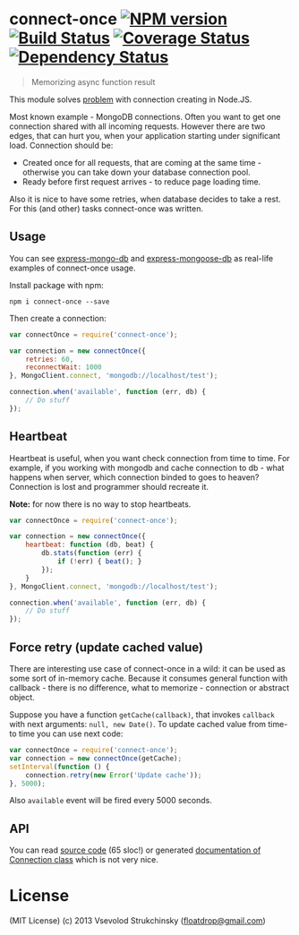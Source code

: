 # connect-once [![NPM version][npm-image]][npm-url] [![Build Status][travis-image]][travis-url] [![Coverage Status][coveralls-image]][coveralls-url] [![Dependency Status][depstat-image]][depstat-url]
> Memorizing async function result

This module solves [problem](http://stackoverflow.com/questions/6275643/node-js-design-pattern-for-creating-db-connection-once/25209316#25209316) with connection creating in Node.JS.

Most known example - MongoDB connections. Often you want to get one connection shared with all incoming requests. However there are two edges, that can hurt you, when your application starting under significant load. Connection should be:

 * Created once for all requests, that are coming at the same time - otherwise you can take down your database connection pool.
 * Ready before first request arrives - to reduce page loading time.

Also it is nice to have some retries, when database decides to take a rest. For this (and other) tasks connect-once was written. 

## Usage

You can see [express-mongo-db](https://github.com/floatdrop/express-mongo-db) and [express-mongoose-db](https://github.com/floatdrop/express-mongoose-db) as real-life examples of connect-once usage.

Install package with npm:

`npm i connect-once --save`

Then create a connection:

```js
var connectOnce = require('connect-once');

var connection = new connectOnce({ 
    retries: 60, 
    reconnectWait: 1000
}, MongoClient.connect, 'mongodb://localhost/test');

connection.when('available', function (err, db) {
    // Do stuff
});
```

## Heartbeat

Heartbeat is useful, when you want check connection from time to time. For example, if you working with mongodb and cache connection to db - what happens when server, which connection binded to goes to heaven? Connection is lost and programmer should recreate it.

__Note:__ for now there is no way to stop heartbeats.

```js
var connectOnce = require('connect-once');

var connection = new connectOnce({ 
    heartbeat: function (db, beat) {
        db.stats(function (err) {
            if (!err) { beat(); }
        });
    }
}, MongoClient.connect, 'mongodb://localhost/test');

connection.when('available', function (err, db) {
    // Do stuff
});
```

## Force retry (update cached value)

There are interesting use case of connect-once in a wild: it can be used as some sort of in-memory cache. Because it consumes general function with callback - there is no difference, what to memorize - connection or abstract object.

Suppose you have a function `getCache(callback)`, that invokes `callback` with next arguments: `null, new Date()`. To update cached value from time-to time you can use next code:

```js
var connectOnce = require('connect-once');
var connection = new connectOnce(getCache);
setInterval(function () {
    connection.retry(new Error('Update cache'));
}, 5000);
```

Also `available` event will be fired every 5000 seconds.

## API

You can read [source code](https://github.com/floatdrop/connect-once/blob/master/index.js) (65 sloc!) or generated [documentation of Connection class](http://floatdrop.github.io/connect-once/Connection.html) which is not very nice. 

# License

(MIT License) (c) 2013 Vsevolod Strukchinsky (floatdrop@gmail.com)


[npm-url]: https://npmjs.org/package/connect-once
[npm-image]: https://badge.fury.io/js/connect-once.png

[travis-url]: http://travis-ci.org/floatdrop/connect-once
[travis-image]: https://travis-ci.org/floatdrop/connect-once.png?branch=master

[coveralls-url]: https://coveralls.io/r/floatdrop/connect-once
[coveralls-image]: https://coveralls.io/repos/floatdrop/connect-once/badge.png

[depstat-url]: https://david-dm.org/floatdrop/connect-once
[depstat-image]: https://david-dm.org/floatdrop/connect-once.png?theme=shields.io
